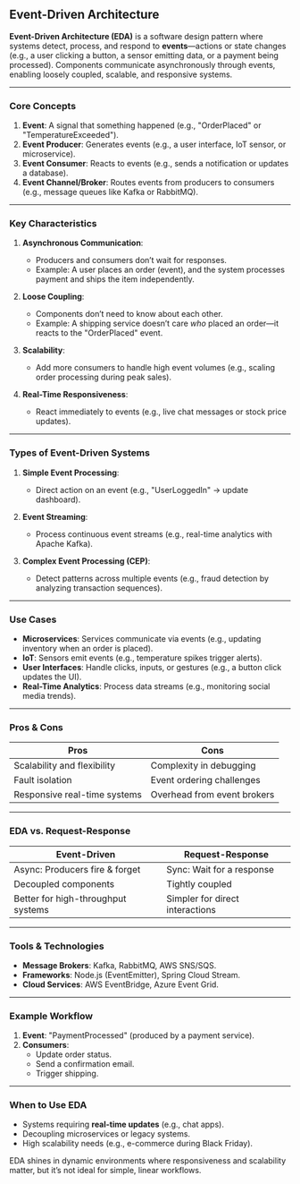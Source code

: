 ## Event-Driven Architecture

**Event-Driven Architecture (EDA)** is a software design pattern where systems detect, process, and respond to **events**—actions or state changes (e.g., a user clicking a button, a sensor emitting data, or a payment being processed). Components communicate asynchronously through events, enabling loosely coupled, scalable, and responsive systems.

---

### **Core Concepts**  
1. **Event**: A signal that something happened (e.g., "OrderPlaced" or "TemperatureExceeded").  
2. **Event Producer**: Generates events (e.g., a user interface, IoT sensor, or microservice).  
3. **Event Consumer**: Reacts to events (e.g., sends a notification or updates a database).  
4. **Event Channel/Broker**: Routes events from producers to consumers (e.g., message queues like Kafka or RabbitMQ).  

---

### **Key Characteristics**  
1. **Asynchronous Communication**:  
   - Producers and consumers don’t wait for responses.  
   - Example: A user places an order (event), and the system processes payment and ships the item independently.  

2. **Loose Coupling**:  
   - Components don’t need to know about each other.  
   - Example: A shipping service doesn’t care *who* placed an order—it reacts to the "OrderPlaced" event.  

3. **Scalability**:  
   - Add more consumers to handle high event volumes (e.g., scaling order processing during peak sales).  

4. **Real-Time Responsiveness**:  
   - React immediately to events (e.g., live chat messages or stock price updates).  

---

### **Types of Event-Driven Systems**  
1. **Simple Event Processing**:  
   - Direct action on an event (e.g., "UserLoggedIn" → update dashboard).  

2. **Event Streaming**:  
   - Process continuous event streams (e.g., real-time analytics with Apache Kafka).  

3. **Complex Event Processing (CEP)**:  
   - Detect patterns across multiple events (e.g., fraud detection by analyzing transaction sequences).  

---

### **Use Cases**  
- **Microservices**: Services communicate via events (e.g., updating inventory when an order is placed).  
- **IoT**: Sensors emit events (e.g., temperature spikes trigger alerts).  
- **User Interfaces**: Handle clicks, inputs, or gestures (e.g., a button click updates the UI).  
- **Real-Time Analytics**: Process data streams (e.g., monitoring social media trends).  

---

### **Pros & Cons**  
| **Pros**                          | **Cons**                          |  
|-----------------------------------|-----------------------------------|  
| Scalability and flexibility       | Complexity in debugging           |  
| Fault isolation                   | Event ordering challenges         |  
| Responsive real-time systems      | Overhead from event brokers       |  

---

### **EDA vs. Request-Response**  
| **Event-Driven**                  | **Request-Response**              |  
|-----------------------------------|-----------------------------------|  
| Async: Producers fire & forget    | Sync: Wait for a response         |  
| Decoupled components              | Tightly coupled                   |  
| Better for high-throughput systems| Simpler for direct interactions   |  

---

### **Tools & Technologies**  
- **Message Brokers**: Kafka, RabbitMQ, AWS SNS/SQS.  
- **Frameworks**: Node.js (EventEmitter), Spring Cloud Stream.  
- **Cloud Services**: AWS EventBridge, Azure Event Grid.  

---

### **Example Workflow**  
1. **Event**: "PaymentProcessed" (produced by a payment service).  
2. **Consumers**:  
   - Update order status.  
   - Send a confirmation email.  
   - Trigger shipping.  

---

### **When to Use EDA**  
- Systems requiring **real-time updates** (e.g., chat apps).  
- Decoupling microservices or legacy systems.  
- High scalability needs (e.g., e-commerce during Black Friday).  

EDA shines in dynamic environments where responsiveness and scalability matter, but it’s not ideal for simple, linear workflows.